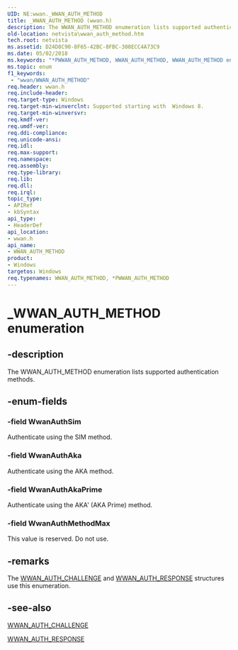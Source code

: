 ```yaml
---
UID: NE:wwan._WWAN_AUTH_METHOD
title: _WWAN_AUTH_METHOD (wwan.h)
description: The WWAN_AUTH_METHOD enumeration lists supported authentication methods.
old-location: netvista\wwan_auth_method.htm
tech.root: netvista
ms.assetid: D24D8C90-8F65-42BC-8FBC-308ECC4A73C9
ms.date: 05/02/2018
ms.keywords: "*PWWAN_AUTH_METHOD, WWAN_AUTH_METHOD, WWAN_AUTH_METHOD enumeration [Network Drivers Starting with Windows Vista], WwanAuthAka, WwanAuthAkaPrime, WwanAuthMethodMax, WwanAuthSim, _WWAN_AUTH_METHOD, netvista.wwan_auth_method, wwan/WWAN_AUTH_METHOD, wwan/WwanAuthAka, wwan/WwanAuthAkaPrime, wwan/WwanAuthMethodMax, wwan/WwanAuthSim"
ms.topic: enum
f1_keywords:
 - "wwan/WWAN_AUTH_METHOD"
req.header: wwan.h
req.include-header: 
req.target-type: Windows
req.target-min-winverclnt: Supported starting with  Windows 8.
req.target-min-winversvr: 
req.kmdf-ver: 
req.umdf-ver: 
req.ddi-compliance: 
req.unicode-ansi: 
req.idl: 
req.max-support: 
req.namespace: 
req.assembly: 
req.type-library: 
req.lib: 
req.dll: 
req.irql: 
topic_type:
- APIRef
- kbSyntax
api_type:
- HeaderDef
api_location:
- wwan.h
api_name:
- WWAN_AUTH_METHOD
product:
- Windows
targetos: Windows
req.typenames: WWAN_AUTH_METHOD, *PWWAN_AUTH_METHOD
---
```


# _WWAN_AUTH_METHOD enumeration


## -description


The WWAN_AUTH_METHOD enumeration lists supported authentication methods.


## -enum-fields




### -field WwanAuthSim

Authenticate using the SIM method.


### -field WwanAuthAka

Authenticate using the AKA method.


### -field WwanAuthAkaPrime

Authenticate using the AKA' (AKA Prime) method.


### -field WwanAuthMethodMax

This value is reserved. Do not use.


## -remarks



The <a href="https://docs.microsoft.com/windows-hardware/drivers/ddi/content/wwan/ns-wwan-_wwan_auth_challenge">WWAN_AUTH_CHALLENGE</a> and <a href="https://docs.microsoft.com/windows-hardware/drivers/ddi/content/wwan/ns-wwan-_wwan_auth_response">WWAN_AUTH_RESPONSE</a> structures use this enumeration.




## -see-also




<a href="https://docs.microsoft.com/windows-hardware/drivers/ddi/content/wwan/ns-wwan-_wwan_auth_challenge">WWAN_AUTH_CHALLENGE</a>



<a href="https://docs.microsoft.com/windows-hardware/drivers/ddi/content/wwan/ns-wwan-_wwan_auth_response">WWAN_AUTH_RESPONSE</a>
 

 

